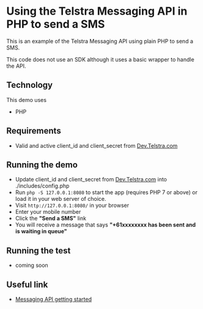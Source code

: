 # Using the Telstra Messaging API in PHP to send a SMS

This is an example of the Telstra Messaging API using plain PHP to send a SMS.

This code does not use an SDK although it uses a basic wrapper to handle the API. 

## Technology

This demo uses

* PHP 

## Requirements

* Valid and active client_id and client_secret from [Dev.Telstra.com](https://dev.telstra.com)

## Running the demo

* Update client_id and client_secret from [Dev.Telstra.com](https://dev.telstra.com) into ./includes/config.php
* Run `php -S 127.0.0.1:8080` to start the app (requires PHP 7 or above) or load it in your web server of choice.
* Visit `http://127.0.0.1:8080/` in your browser
* Enter your mobile number
* Click the __"Send a SMS"__ link
* You will receive a message that says __"+61xxxxxxxx has been sent and is waiting in queue"__

## Running the test

* coming soon
<!-- * Requirements:
  * [Firefox](http://getfirefox.com) with the [Selenium IDE](http://seleniumhq.org/projects/ide/plugins.html)
  * PHP 7
* Start the app by running `php -S 127.0.0.1:8080`
* Load the [test script](tests/payment.html) in the Selenium IDE and run the script. -->

## Useful link

* [Messaging API getting started](https://dev.telstra.com/content/messaging-api-getting-started)
